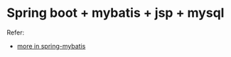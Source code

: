 # Spring boot + mybatis + jsp + mysql

Refer:

- [more in spring-mybatis](../spring-mybatis/README.md)